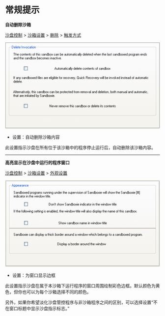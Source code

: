 # 常规提示

**自动删除沙箱**

[沙盘控制](SandboxieControl.md) > [沙箱设置](SandboxSettings.md) > [删除](DeleteSettings.md) > [触发方式](DeleteSettings.md#invocation)

![](../Media/DeleteInvocationSettings.png)

*   设置：自动删除沙箱内容

此设置指示沙盘在所有位于该沙箱中的程序停止运行后，自动删除该沙箱内容。

* * *

**高亮显示在沙盘中运行的程序窗口**

[沙盘控制](SandboxieControl.md) > [沙箱设置](SandboxSettings.md) > [外观设置](AppearanceSettings.md)

![](../Media/AppearanceSettings.png)

*   设置：为窗口显示边框

此设置指示沙盘在属于本沙箱下运行程序的窗口周围绘制彩色边框。默认颜色为黄色，但你也可以为每个沙箱选择不同的颜色。

另外，如果你希望淡化沙盘管控程序与非沙箱程序之间的区别，可以选择设置“不在窗口标题中显示沙盘指示标志。”
